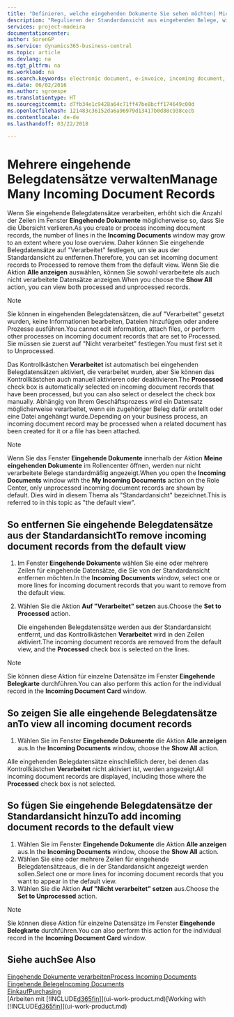 ```yaml
---
title: "Definieren, welche eingehenden Dokumente Sie sehen möchten| Microsoft Docs"
description: "Regulieren der Standardansicht aus eingehenden Belege, wie Erechnungen, um die Übersicht verarbeiteten und nicht verarbeiteten Datensätzen zu verbessern."
services: project-madeira
documentationcenter: 
author: SorenGP
ms.service: dynamics365-business-central
ms.topic: article
ms.devlang: na
ms.tgt_pltfrm: na
ms.workload: na
ms.search.keywords: electronic document, e-invoice, incoming document, OCR, ecommerce, document exchange, import invoice
ms.date: 06/02/2016
ms.author: sgroespe
ms.translationtype: HT
ms.sourcegitcommit: d7fb34e1c9428a64c71ff47be8bcff174649c00d
ms.openlocfilehash: 121483c36152da6a96979d13417b0d88c938cecb
ms.contentlocale: de-de
ms.lasthandoff: 03/22/2018

---
```

# <a name="manage-many-incoming-document-records"></a><span data-ttu-id="5edfb-103">Mehrere eingehende Belegdatensätze verwalten</span><span class="sxs-lookup"><span data-stu-id="5edfb-103">Manage Many Incoming Document Records</span></span>
<span data-ttu-id="5edfb-104">Wenn Sie eingehende Belegdatensätze verarbeiten, erhöht sich die Anzahl der Zeilen im Fenster **Eingehende Dokumente** möglicherweise so, dass Sie die Übersicht verlieren.</span><span class="sxs-lookup"><span data-stu-id="5edfb-104">As you create or process incoming document records, the number of lines in the **Incoming Documents** window may grow to an extent where you lose overview.</span></span> <span data-ttu-id="5edfb-105">Daher können Sie eingehende Belegdatensätze auf "Verarbeitet" festlegen, um sie aus der Standardansicht zu entfernen.</span><span class="sxs-lookup"><span data-stu-id="5edfb-105">Therefore, you can set incoming document records to Processed to remove them from the default view.</span></span> <span data-ttu-id="5edfb-106">Wenn Sie die Aktion **Alle anzeigen** auswählen, können Sie sowohl verarbeitete als auch nicht verarbeitete Datensätze anzeigen.</span><span class="sxs-lookup"><span data-stu-id="5edfb-106">When you choose the **Show All** action, you can view both processed and unprocessed records.</span></span>

> [!NOTE]  
>   <span data-ttu-id="5edfb-107">Sie können in eingehenden Belegdatensätzen, die auf "Verarbeitet" gesetzt wurden, keine Informationen bearbeiten, Dateien hinzufügen oder andere Prozesse ausführen.</span><span class="sxs-lookup"><span data-stu-id="5edfb-107">You cannot edit information, attach files, or perform other processes on incoming document records that are set to Processed.</span></span> <span data-ttu-id="5edfb-108">Sie müssen sie zuerst auf "Nicht verarbeitet" festlegen.</span><span class="sxs-lookup"><span data-stu-id="5edfb-108">You must first set it to Unprocessed.</span></span>

<span data-ttu-id="5edfb-109">Das Kontrollkästchen **Verarbeitet** ist automatisch bei eingehenden Belegdatensätzen aktiviert, die verarbeitet wurden, aber Sie können das Kontrollkästchen auch manuell aktivieren oder deaktivieren.</span><span class="sxs-lookup"><span data-stu-id="5edfb-109">The **Processed** check box is automatically selected on incoming document records that have been processed, but you can also select or deselect the check box manually.</span></span> <span data-ttu-id="5edfb-110">Abhängig von Ihrem Geschäftsprozess wird ein Datensatz möglicherweise verarbeitet, wenn ein zugehöriger Beleg dafür erstellt oder eine Datei angehängt wurde.</span><span class="sxs-lookup"><span data-stu-id="5edfb-110">Depending on your business process, an incoming document record may be processed when a related document has been created for it or a file has been attached.</span></span>

> [!NOTE]  
>   <span data-ttu-id="5edfb-111">Wenn Sie das Fenster **Eingehende Dokumente** innerhalb der Aktion **Meine eingehenden Dokumente** im Rollencenter öffnen, werden nur nicht verarbeitete Belege standardmäßig angezeigt.</span><span class="sxs-lookup"><span data-stu-id="5edfb-111">When you open the **Incoming Documents** window with the **My Incoming Documents** action on the Role Center, only unprocessed incoming document records are shown by default.</span></span> <span data-ttu-id="5edfb-112">Dies wird in diesem Thema als "Standardansicht" bezeichnet.</span><span class="sxs-lookup"><span data-stu-id="5edfb-112">This is referred to in this topic as "the default view".</span></span>

## <a name="to-remove-incoming-document-records-from-the-default-view"></a><span data-ttu-id="5edfb-113">So entfernen Sie eingehende Belegdatensätze aus der Standardansicht</span><span class="sxs-lookup"><span data-stu-id="5edfb-113">To remove incoming document records from the default view</span></span>
1. <span data-ttu-id="5edfb-114">Im Fenster **Eingehende Dokumente** wählen Sie eine oder mehrere Zeilen für eingehende Datensätze, die Sie von der Standardansicht entfernen möchten.</span><span class="sxs-lookup"><span data-stu-id="5edfb-114">In the **Incoming Documents** window, select one or more lines for incoming document records that you want to remove from the default view.</span></span>
2. <span data-ttu-id="5edfb-115">Wählen Sie die Aktion **Auf "Verarbeitet" setzen** aus.</span><span class="sxs-lookup"><span data-stu-id="5edfb-115">Choose the **Set to Processed** action.</span></span>

    <span data-ttu-id="5edfb-116">Die eingehenden Belegdatensätze werden aus der Standardansicht entfernt, und das Kontrollkästchen **Verarbeitet** wird in den Zeilen aktiviert.</span><span class="sxs-lookup"><span data-stu-id="5edfb-116">The incoming document records are removed from the default view, and the **Processed** check box is selected on the lines.</span></span>

> [!NOTE]  
>   <span data-ttu-id="5edfb-117">Sie können diese Aktion für einzelne Datensätze im Fenster **Eingehende Belegkarte** durchführen.</span><span class="sxs-lookup"><span data-stu-id="5edfb-117">You can also perform this action for the individual record in the **Incoming Document Card** window.</span></span>

## <a name="to-view-all-incoming-document-records"></a><span data-ttu-id="5edfb-118">So zeigen Sie alle eingehende Belegdatensätze an</span><span class="sxs-lookup"><span data-stu-id="5edfb-118">To view all incoming document records</span></span>
1. <span data-ttu-id="5edfb-119">Wählen Sie im Fenster **Eingehende Dokumente** die Aktion **Alle anzeigen** aus.</span><span class="sxs-lookup"><span data-stu-id="5edfb-119">In the **Incoming Documents** window, choose the **Show All** action.</span></span>

<span data-ttu-id="5edfb-120">Alle eingehenden Belegdatensätze einschließlich derer, bei denen das Kontrollkästchen **Verarbeitet** nicht aktiviert ist, werden angezeigt.</span><span class="sxs-lookup"><span data-stu-id="5edfb-120">All incoming document records are displayed, including those where the **Processed** check box is not selected.</span></span>

## <a name="to-add-incoming-document-records-to-the-default-view"></a><span data-ttu-id="5edfb-121">So fügen Sie eingehende Belegdatensätze der Standardansicht hinzu</span><span class="sxs-lookup"><span data-stu-id="5edfb-121">To add incoming document records to the default view</span></span>
1. <span data-ttu-id="5edfb-122">Wählen Sie im Fenster **Eingehende Dokumente** die Aktion **Alle anzeigen** aus.</span><span class="sxs-lookup"><span data-stu-id="5edfb-122">In the **Incoming Documents** window, choose the **Show All** action.</span></span>
2. <span data-ttu-id="5edfb-123">Wählen Sie eine oder mehrere Zeilen für eingehende Belegdatensätzeaus, die in der Standardansicht angezeigt werden sollen.</span><span class="sxs-lookup"><span data-stu-id="5edfb-123">Select one or more lines for incoming document records that you want to appear in the default view.</span></span>
3. <span data-ttu-id="5edfb-124">Wählen Sie die Aktion **Auf "Nicht verarbeitet" setzen** aus.</span><span class="sxs-lookup"><span data-stu-id="5edfb-124">Choose the **Set to Unprocessed** action.</span></span>  

> [!NOTE]  
>   <span data-ttu-id="5edfb-125">Sie können diese Aktion für einzelne Datensätze im Fenster **Eingehende Belegkarte** durchführen.</span><span class="sxs-lookup"><span data-stu-id="5edfb-125">You can also perform this action for the individual record in the **Incoming Document Card** window.</span></span>

## <a name="see-also"></a><span data-ttu-id="5edfb-126">Siehe auch</span><span class="sxs-lookup"><span data-stu-id="5edfb-126">See Also</span></span>
[<span data-ttu-id="5edfb-127">Eingehende Dokumente verarbeiten</span><span class="sxs-lookup"><span data-stu-id="5edfb-127">Process Incoming Documents</span></span>](across-process-income-documents.md)  
[<span data-ttu-id="5edfb-128">Eingehende Belege</span><span class="sxs-lookup"><span data-stu-id="5edfb-128">Incoming Documents</span></span>](across-income-documents.md)  
[<span data-ttu-id="5edfb-129">Einkauf</span><span class="sxs-lookup"><span data-stu-id="5edfb-129">Purchasing</span></span>](purchasing-manage-purchasing.md)  
<span data-ttu-id="5edfb-130">[Arbeiten mit [!INCLUDE[d365fin](includes/d365fin_md.md)]](ui-work-product.md)</span><span class="sxs-lookup"><span data-stu-id="5edfb-130">[Working with [!INCLUDE[d365fin](includes/d365fin_md.md)]](ui-work-product.md)</span></span>

